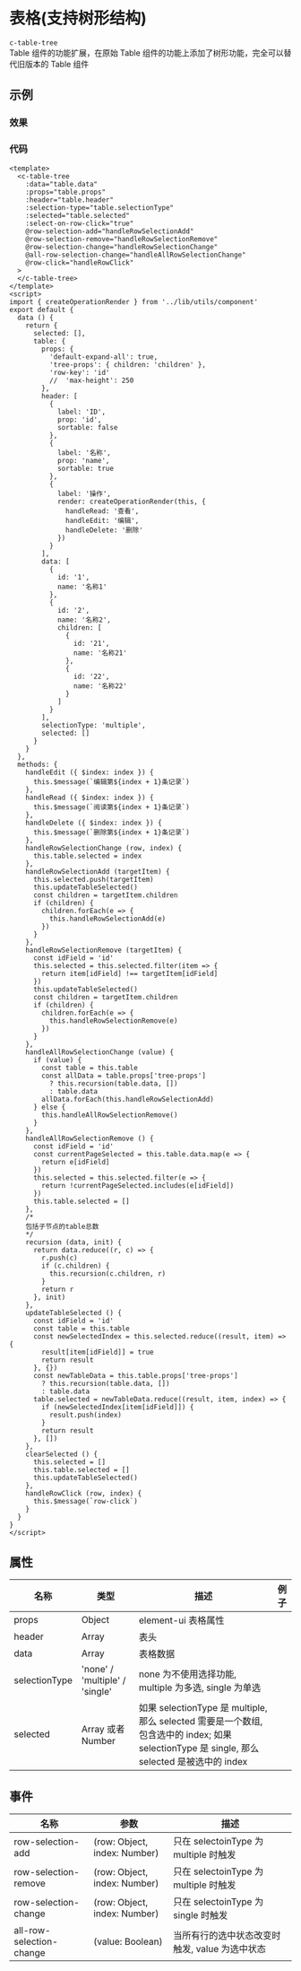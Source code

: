 # 表格(支持树形结构)

`c-table-tree`  
Table 组件的功能扩展，在原始 Table 组件的功能上添加了树形功能，完全可以替代旧版本的 Table 组件

## 示例

### 效果

<Demo>
  <TableTreeDemo />
</Demo>

### 代码

```vue
<template>
  <c-table-tree
    :data="table.data"
    :props="table.props"
    :header="table.header"
    :selection-type="table.selectionType"
    :selected="table.selected"
    :select-on-row-click="true"
    @row-selection-add="handleRowSelectionAdd"
    @row-selection-remove="handleRowSelectionRemove"
    @row-selection-change="handleRowSelectionChange"
    @all-row-selection-change="handleAllRowSelectionChange"
    @row-click="handleRowClick"
  >
  </c-table-tree>
</template>
<script>
import { createOperationRender } from '../lib/utils/component'
export default {
  data () {
    return {
      selected: [],
      table: {
        props: {
          'default-expand-all': true,
          'tree-props': { children: 'children' },
          'row-key': 'id'
          //  'max-height': 250
        },
        header: [
          {
            label: 'ID',
            prop: 'id',
            sortable: false
          },
          {
            label: '名称',
            prop: 'name',
            sortable: true
          },
          {
            label: '操作',
            render: createOperationRender(this, {
              handleRead: '查看',
              handleEdit: '编辑',
              handleDelete: '删除'
            })
          }
        ],
        data: [
          {
            id: '1',
            name: '名称1'
          },
          {
            id: '2',
            name: '名称2',
            children: [
              {
                id: '21',
                name: '名称21'
              },
              {
                id: '22',
                name: '名称22'
              }
            ]
          }
        ],
        selectionType: 'multiple',
        selected: []
      }
    }
  },
  methods: {
    handleEdit ({ $index: index }) {
      this.$message(`编辑第${index + 1}条记录`)
    },
    handleRead ({ $index: index }) {
      this.$message(`阅读第${index + 1}条记录`)
    },
    handleDelete ({ $index: index }) {
      this.$message(`删除第${index + 1}条记录`)
    },
    handleRowSelectionChange (row, index) {
      this.table.selected = index
    },
    handleRowSelectionAdd (targetItem) {
      this.selected.push(targetItem)
      this.updateTableSelected()
      const children = targetItem.children
      if (children) {
        children.forEach(e => {
          this.handleRowSelectionAdd(e)
        })
      }
    },
    handleRowSelectionRemove (targetItem) {
      const idField = 'id'
      this.selected = this.selected.filter(item => {
        return item[idField] !== targetItem[idField]
      })
      this.updateTableSelected()
      const children = targetItem.children
      if (children) {
        children.forEach(e => {
          this.handleRowSelectionRemove(e)
        })
      }
    },
    handleAllRowSelectionChange (value) {
      if (value) {
        const table = this.table
        const allData = table.props['tree-props']
          ? this.recursion(table.data, [])
          : table.data
        allData.forEach(this.handleRowSelectionAdd)
      } else {
        this.handleAllRowSelectionRemove()
      }
    },
    handleAllRowSelectionRemove () {
      const idField = 'id'
      const currentPageSelected = this.table.data.map(e => {
        return e[idField]
      })
      this.selected = this.selected.filter(e => {
        return !currentPageSelected.includes(e[idField])
      })
      this.table.selected = []
    },
    /*
    包括子节点的table总数
    */
    recursion (data, init) {
      return data.reduce((r, c) => {
        r.push(c)
        if (c.children) {
          this.recursion(c.children, r)
        }
        return r
      }, init)
    },
    updateTableSelected () {
      const idField = 'id'
      const table = this.table
      const newSelectedIndex = this.selected.reduce((result, item) => {
        result[item[idField]] = true
        return result
      }, {})
      const newTableData = this.table.props['tree-props']
        ? this.recursion(table.data, [])
        : table.data
      table.selected = newTableData.reduce((result, item, index) => {
        if (newSelectedIndex[item[idField]]) {
          result.push(index)
        }
        return result
      }, [])
    },
    clearSelected () {
      this.selected = []
      this.table.selected = []
      this.updateTableSelected()
    },
    handleRowClick (row, index) {
      this.$message(`row-click`)
    }
  }
}
</script>
```

## 属性

| 名称          | 类型                           | 描述                                                                                                                                         | 例子 |
| ------------- | ------------------------------ | -------------------------------------------------------------------------------------------------------------------------------------------- | ---- |
| props         | Object                         | element-ui 表格属性                                                                                                                          |      |
| header        | Array                          | 表头                                                                                                                                         |      |
| data          | Array                          | 表格数据                                                                                                                                     |      |
| selectionType | 'none' / 'multiple' / 'single' | none 为不使用选择功能, multiple 为多选, single 为单选                                                                                        |      |
| selected      | Array 或者 Number              | 如果 selectionType 是 multiple, 那么 selected 需要是一个数组, 包含选中的 index; 如果 selectionType 是 single, 那么 selected 是被选中的 index |      |

## 事件

| 名称                     | 参数                         | 描述                                           |
| ------------------------ | ---------------------------- | ---------------------------------------------- |
| row-selection-add        | (row: Object, index: Number) | 只在 selectoinType 为 multiple 时触发          |
| row-selection-remove     | (row: Object, index: Number) | 只在 selectoinType 为 multiple 时触发          |
| row-selection-change     | (row: Object, index: Number) | 只在 selectoinType 为 single 时触发            |
| all-row-selection-change | (value: Boolean)             | 当所有行的选中状态改变时触发, value 为选中状态 |
